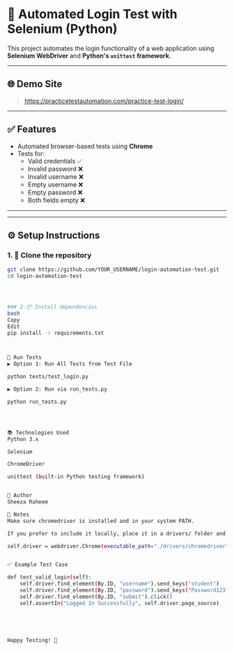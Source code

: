 # 🔐 Automated Login Test with Selenium (Python)

This project automates the login functionality of a web application using **Selenium WebDriver** and **Python's `unittest` framework**.

---

## 🌐 Demo Site

> https://practicetestautomation.com/practice-test-login/

---

## ✅ Features

- Automated browser-based tests using **Chrome**
- Tests for:
  - Valid credentials ✅
  - Invalid password ❌
  - Invalid username ❌
  - Empty username ❌
  - Empty password ❌
  - Both fields empty ❌

---

---

## ⚙️ Setup Instructions

### 1. 🔽 Clone the repository

```bash
git clone https://github.com/YOUR_USERNAME/login-automation-test.git
cd login-automation-test




### 2.📦 Install dependencies
bash
Copy
Edit
pip install -r requirements.txt



🚀 Run Tests
▶️ Option 1: Run All Tests from Test File

python tests/test_login.py

▶️ Option 2: Run via run_tests.py

python run_tests.py




📚 Technologies Used
Python 3.x

Selenium

ChromeDriver

unittest (built-in Python testing framework)


📝 Author
Sheeza Raheem

📌 Notes
Make sure chromedriver is installed and in your system PATH.

If you prefer to include it locally, place it in a drivers/ folder and reference the path like:

self.driver = webdriver.Chrome(executable_path="./drivers/chromedriver")


✅ Example Test Case

def test_valid_login(self):
    self.driver.find_element(By.ID, "username").send_keys("student")
    self.driver.find_element(By.ID, "password").send_keys("Password123")
    self.driver.find_element(By.ID, "submit").click()
    self.assertIn("Logged In Successfully", self.driver.page_source)





Happy Testing! 🎉









